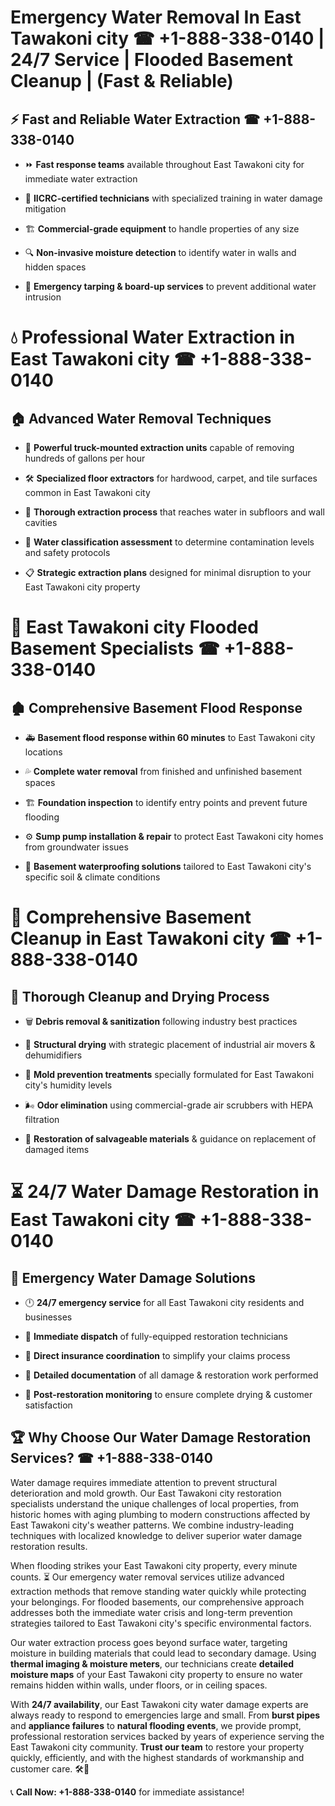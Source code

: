 # Emergency Water Removal In East Tawakoni city ☎ +1-888-338-0140 | 24/7 Service | Flooded Basement Cleanup | (Fast & Reliable)  

## ⚡ Fast and Reliable Water Extraction ☎ +1-888-338-0140  
- ⏩ **Fast response teams** available throughout East Tawakoni city for immediate water extraction  
- 🏅 **IICRC-certified technicians** with specialized training in water damage mitigation  
- 🏗️ **Commercial-grade equipment** to handle properties of any size  
- 🔍 **Non-invasive moisture detection** to identify water in walls and hidden spaces  
- 🛑 **Emergency tarping & board-up services** to prevent additional water intrusion  

# 💧 Professional Water Extraction in East Tawakoni city ☎ +1-888-338-0140  

## 🏠 Advanced Water Removal Techniques  
- 🚛 **Powerful truck-mounted extraction units** capable of removing hundreds of gallons per hour  
- 🛠️ **Specialized floor extractors** for hardwood, carpet, and tile surfaces common in East Tawakoni city  
- 📏 **Thorough extraction process** that reaches water in subfloors and wall cavities  
- 🧪 **Water classification assessment** to determine contamination levels and safety protocols  
- 📋 **Strategic extraction plans** designed for minimal disruption to your East Tawakoni city property  

# 🌊 East Tawakoni city Flooded Basement Specialists ☎ +1-888-338-0140  

## 🏚️ Comprehensive Basement Flood Response  
- 🚑 **Basement flood response within 60 minutes** to East Tawakoni city locations  
- 💦 **Complete water removal** from finished and unfinished basement spaces  
- 🏗️ **Foundation inspection** to identify entry points and prevent future flooding  
- ⚙️ **Sump pump installation & repair** to protect East Tawakoni city homes from groundwater issues  
- 🌱 **Basement waterproofing solutions** tailored to East Tawakoni city's specific soil & climate conditions  

# 🧹 Comprehensive Basement Cleanup in East Tawakoni city ☎ +1-888-338-0140  

## 🔄 Thorough Cleanup and Drying Process  
- 🗑️ **Debris removal & sanitization** following industry best practices  
- 💨 **Structural drying** with strategic placement of industrial air movers & dehumidifiers  
- 🦠 **Mold prevention treatments** specially formulated for East Tawakoni city's humidity levels  
- 🌬️ **Odor elimination** using commercial-grade air scrubbers with HEPA filtration  
- 🔧 **Restoration of salvageable materials** & guidance on replacement of damaged items  

# ⏳ 24/7 Water Damage Restoration in East Tawakoni city ☎ +1-888-338-0140  

## 🚀 Emergency Water Damage Solutions  
- 🕛 **24/7 emergency service** for all East Tawakoni city residents and businesses  
- 🚒 **Immediate dispatch** of fully-equipped restoration technicians  
- 🏦 **Direct insurance coordination** to simplify your claims process  
- 📜 **Detailed documentation** of all damage & restoration work performed  
- 🔎 **Post-restoration monitoring** to ensure complete drying & customer satisfaction  

## 🏆 Why Choose Our Water Damage Restoration Services? ☎ +1-888-338-0140  
Water damage requires immediate attention to prevent structural deterioration and mold growth. Our East Tawakoni city restoration specialists understand the unique challenges of local properties, from historic homes with aging plumbing to modern constructions affected by East Tawakoni city's weather patterns. We combine industry-leading techniques with localized knowledge to deliver superior water damage restoration results.  

When flooding strikes your East Tawakoni city property, every minute counts. ⏳ Our emergency water removal services utilize advanced extraction methods that remove standing water quickly while protecting your belongings. For flooded basements, our comprehensive approach addresses both the immediate water crisis and long-term prevention strategies tailored to East Tawakoni city's specific environmental factors.  

Our water extraction process goes beyond surface water, targeting moisture in building materials that could lead to secondary damage. Using **thermal imaging & moisture meters**, our technicians create **detailed moisture maps** of your East Tawakoni city property to ensure no water remains hidden within walls, under floors, or in ceiling spaces.  

With **24/7 availability**, our East Tawakoni city water damage experts are always ready to respond to emergencies large and small. From **burst pipes** and **appliance failures** to **natural flooding events**, we provide prompt, professional restoration services backed by years of experience serving the East Tawakoni city community. **Trust our team** to restore your property quickly, efficiently, and with the highest standards of workmanship and customer care. 🛠️💪  

📞 **Call Now: +1-888-338-0140** for immediate assistance!